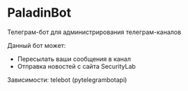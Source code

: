# PaladinBot
Телеграм-бот для администрирования телеграм-каналов

Данный бот может:
 + Пересылать ваши сообщения в канал
 + Отправка новостей с сайта SecurityLab

Зависимости: telebot (pytelegrambotapi)
